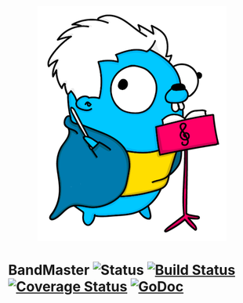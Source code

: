 <p align="center">
  <img src="resources/pics/bandmaster.png" alt="Protein"/>
</p>

# BandMaster ![Status](https://img.shields.io/badge/status-stable-green.svg?style=plastic) [![Build Status](http://img.shields.io/travis/znly/bandmaster.svg?style=plastic)](https://travis-ci.org/znly/bandmaster) [![Coverage Status](https://coveralls.io/repos/github/znly/bandmaster/badge.svg?branch=master)](https://coveralls.io/github/znly/bandmaster?branch=master) [![GoDoc](http://img.shields.io/badge/godoc-reference-blue.svg?style=plastic)](http://godoc.org/github.com/znly/bandmaster)
